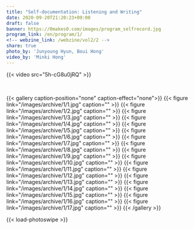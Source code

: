 ```yaml
---
title: "Self-documentation: Listening and Writing"
date: 2020-09-20T21:20:23+09:00
draft: false
banner: https://0makes0.com/images/program_selfrecord.jpg
program_link: /en/program/1/
<!-- webzine_link: /webzine/vol2/2 -->
share: true
photo_by: 'Junyoung Hyun, Boui Hong'
video_by: 'Minki Hong'
---
```


{{< video src="5h-cG8u0jRQ" >}}

<br/>

{{< gallery caption-position="none" caption-effect="none">}}
{{< figure link="/images/archive/1/1.jpg" caption="" >}}
{{< figure link="/images/archive/1/2.jpg" caption="" >}}
{{< figure link="/images/archive/1/3.jpg" caption="" >}}
{{< figure link="/images/archive/1/4.jpg" caption="" >}}
{{< figure link="/images/archive/1/5.jpg" caption="" >}}
{{< figure link="/images/archive/1/6.jpg" caption="" >}}
{{< figure link="/images/archive/1/7.jpg" caption="" >}}
{{< figure link="/images/archive/1/8.jpg" caption="" >}}
{{< figure link="/images/archive/1/9.jpg" caption="" >}}
{{< figure link="/images/archive/1/10.jpg" caption="" >}}
{{< figure link="/images/archive/1/11.jpg" caption="" >}}
{{< figure link="/images/archive/1/12.jpg" caption="" >}}
{{< figure link="/images/archive/1/13.jpg" caption="" >}}
{{< figure link="/images/archive/1/14.jpg" caption="" >}}
{{< figure link="/images/archive/1/15.jpg" caption="" >}}
{{< figure link="/images/archive/1/16.jpg" caption="" >}}
{{< figure link="/images/archive/1/17.jpg" caption="" >}}
{{< /gallery >}}

{{< load-photoswipe >}}
